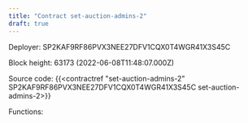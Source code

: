 ```yaml
---
title: "Contract set-auction-admins-2"
draft: true
---
```

Deployer: SP2KAF9RF86PVX3NEE27DFV1CQX0T4WGR41X3S45C


 



Block height: 63173 (2022-06-08T11:48:07.000Z)

Source code: {{<contractref "set-auction-admins-2" SP2KAF9RF86PVX3NEE27DFV1CQX0T4WGR41X3S45C set-auction-admins-2>}}

Functions:


